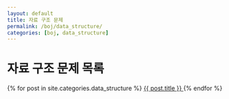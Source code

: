 ```yaml
---
layout: default
title: 자료 구조 문제
permalink: /boj/data_structure/
categories: [boj, data_structure]
---
```


<h1>자료 구조 문제 목록</h1>
<div class="card-list">
  {% for post in site.categories.data_structure %}
    <a href="{{ post.url | relative_url }}" class="card">
      {{ post.title }}
    </a>
  {% endfor %}
</div>
